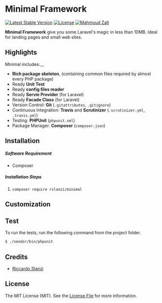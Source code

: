 # Minimal Framework

[![Latest Stable Version](https://poser.pugx.org/rslanzi/minimal/v/stable)](https://packagist.org/packages/rslanzi/minimal) 
[![License](https://poser.pugx.org/rslanzi/minimal/license)](https://packagist.org/packages/rslanzi/minimal)
[![Mahmoud Zalt](https://img.shields.io/badge/Author-Mahmoud%20Zalt-orange.svg)](http://www.zalt.me)











**Minimal Framework** give you some Laravel's magic in less than 10MB. Ideal for landing pages and small web sites.


<a name="Highlights"></a>
## Highlights

Minimal includes:__

- **Rich package skeleton**, (containing common files required by almost every PHP package)
- Ready **Unit Test**
- Ready **config files reader**
- Ready **Servie Provider** (for Laravel)
- Ready **Facade Class** (for Laravel)
- Version Control: **Git** (`.gitattributes`, `.gitignore`)
- Continuous Integration: **Travis** and **Scrutinizer** (`.scrutinizer.yml`, `.travis.yml`)
- Testing: **PHPUnit** (`phpunit.xml`)
- Package Manager: **Composer** (`composer.json`)  
  





<a name="Installation"></a>
## Installation


##### Software Requirement
- Composer


##### Installation Steps

1. `composer require rslanzi/minimal`




<a name="Customization"></a>
## Customization


## Test

To run the tests, run the following command from the project folder.

``` bash
$ ./vendor/bin/phpunit
```




## Credits

- [Riccardo Slanzi](https://github.com/rslanzi)



## License

The MIT License (MIT). See the [License File](https://github.com/rslanzi/minimal/blob/master/LICENSE) for more information.